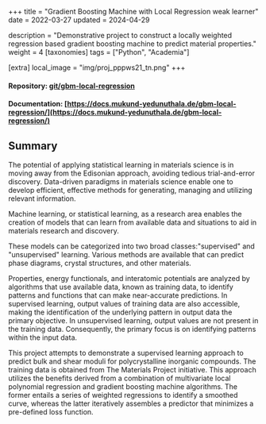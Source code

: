 +++
title = "Gradient Boosting Machine with Local Regression weak learner"
date = 2022-03-27
updated = 2024-04-29

description = "Demonstrative project to construct a locally weighted regression based gradient boosting machine to predict material properties."
weight = 4
[taxonomies]
tags = ["Python", "Academia"]

[extra]
local_image = "img/proj_pppws21_tn.png"
+++
#### Repository: [git/gbm-local-regression](https://git.mukund-yedunuthala.de/mukund-yedunuthala/gbm-local-regression)
#### Documentation: [https://docs.mukund-yedunuthala.de/gbm-local-regression/](https://docs.mukund-yedunuthala.de/gbm-local-regression/)


## Summary
The potential of applying statistical learning in materials science is in moving away from the Edisonian approach, avoiding tedious trial-and-error discovery. Data-driven paradigms in materials science enable one to develop efficient, effective methods for generating, managing and utilizing relevant information.


Machine learning, or statistical learning, as a research area enables the creation of models that can 
learn from available data and situations to aid in materials research and discovery.  

These models can be categorized into two broad classes:"supervised" and "unsupervised" learning. Various methods are available that can predict phase diagrams, crystal structures, and other materials.

Properties, energy functionals, and interatomic potentials are analyzed by algorithms that use 
available data, known as training data, to identify patterns and functions that can make near-accurate
predictions. In supervised learning, output values of training data are also accessible, making the identification of the underlying  pattern in output data the primary objective. In unsupervised
learning, output values are not present in the training data. 
Consequently, the primary focus is on identifying patterns within the input data.

This project attempts to demonstrate a supervised learning approach to predict bulk and shear moduli for 
polycrystalline inorganic compounds. The training data is obtained from The Materials Project initiative.
This approach utilizes the benefits derived from a combination of 
multivariate local polynomial regression and gradient boosting machine algorithms. The former 
entails a series of weighted regressions to identify a smoothed curve, whereas the latter iteratively
assembles a predictor that minimizes a pre-defined loss function.
